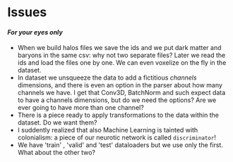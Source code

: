 Issues
======

#### _For your eyes only_ ####

 - When we build halos files we save the ids and we put dark matter and baryons in the same csv: why not two separate files? Later we read the ids and load the files one by one. We can even voxelize on the fly in the dataset.
 - In dataset we unsqueeze the data to add a fictitious _channels_ dimensions, and there is even an option in the parser about how many channels we have. I get that Conv3D, BatchNorm and such expect data to have a channels dimensions, but do we need the options? Are we ever going to have more than one channel?
 - There is a piece ready to apply transformations to the data within the dataset. Do we want them?
 - I suddently realized that also Machine Learning is tainted with colonialism: a piece of our neurotic network is called `discriminator`!
 - We have 'train' , 'valid' and 'test' dataloaders but we use only the first. What about the other two?